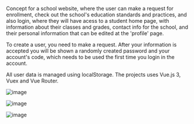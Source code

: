 Concept for a school website, where the user can make a request for enrollment, check out the school's education standards and practices, and also login, where they will have acess to a student home page, with information about their classes and grades, contact info for the school, and their personal information that can be edited at the 'profile' page. 

To create a user, you need to make a request. After your information is accepted you will be shown a randomly created password and your account's code, which needs to be used the first time you login in the account. 

All user data is managed using localStorage. The projects uses Vue.js 3, Vuex and Vue Router.

![image](https://github.com/poissonfou/School-Site-Concept/assets/102704201/675f2120-2c78-4d0f-aad8-85b507dd0b9c)

![image](https://github.com/poissonfou/School-Site-Concept/assets/102704201/6e196278-46a1-45f5-914f-6c34c39a3364)

![image](https://github.com/poissonfou/School-Site-Concept/assets/102704201/1036a15c-ea6a-471d-8528-3aac1a0f485d)

